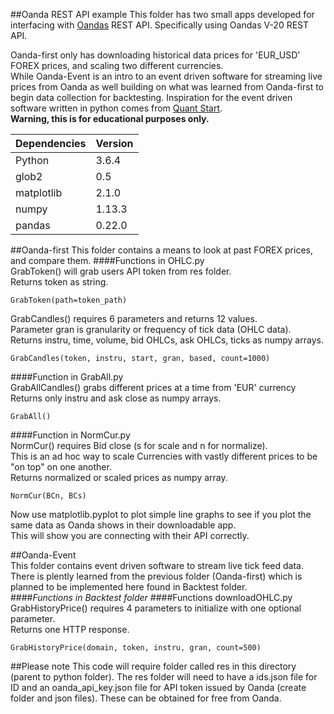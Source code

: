 ##Oanda REST API example
This folder has two small apps developed for interfacing with [Oandas](http://developer.oanda.com) REST API.
 Specifically using Oandas V-20 REST API.  
 
Oanda-first only has downloading historical data prices for 'EUR_USD' FOREX prices, and scaling two different currencies.  
While Oanda-Event is an intro to an event driven software for streaming live prices from Oanda
as well building on what was learned from Oanda-first to begin data collection for backtesting.
Inspiration for the event driven software written in python comes from [Quant Start](https://www.quantstart.com/articles/Forex-Trading-Diary-1-Automated-Forex-Trading-with-the-OANDA-API).  
**Warning, this is for educational purposes only.**

Dependencies       	| Version          |
--------------------|------------------|
Python 				| 3.6.4   		  	|
glob2			       | 0.5     	      |
matplotlib 			| 2.1.0			  	|
numpy 					| 1.13.3 				|
pandas 				| 0.22.0   			| 

##Oanda-first
This folder contains a means to look at past FOREX prices, and compare them.
####Functions in OHLC.py  
GrabToken() will grab users API token from res folder.  
Returns token as string.  

```
GrabToken(path=token_path)
```
GrabCandles() requires 6 parameters and returns 12 values.  
Parameter gran is granularity or frequency of tick data (OHLC data).   
Returns instru, time, volume, bid OHLCs, ask OHLCs, ticks as numpy arrays. 

```
GrabCandles(token, instru, start, gran, based, count=1000)
```
####Function in GrabAll.py  
GrabAllCandles() grabs different prices at a time from 'EUR' currency  
Returns only instru and ask close as numpy arrays.

```
GrabAll()
```  

####Function in NormCur.py  
NormCur() requires Bid close (s for scale and n for normalize).  
This is an ad hoc way to scale Currencies with vastly different prices to be "on top" on one another.  
Returns normalized or scaled prices as numpy array.


```
NormCur(BCn, BCs)
```
Now use matplotlib.pyplot to plot simple line graphs to see if you plot the same data as Oanda shows in their downloadable app.  
This will show you are connecting with their API correctly.  

##Oanda-Event  
This folder contains event driven software to stream live tick feed data.  
There is plently learned from the previous folder (Oanda-first) which is planned to be implemented here found in Backtest folder.  
####*Functions in Backtest folder*
####Functions downloadOHLC.py  
GrabHistoryPrice() requires 4 parameters to initialize with one optional parameter.  
Returns one HTTP response.  

```
GrabHistoryPrice(domain, token, instru, gran, count=500)
```

##Please note
This code will require folder called res in this directory (parent to python folder). The res folder will need to have a ids.json file for ID and an oanda_api_key.json file for API token issued by Oanda (create folder and json files). These can be obtained for free from Oanda.

